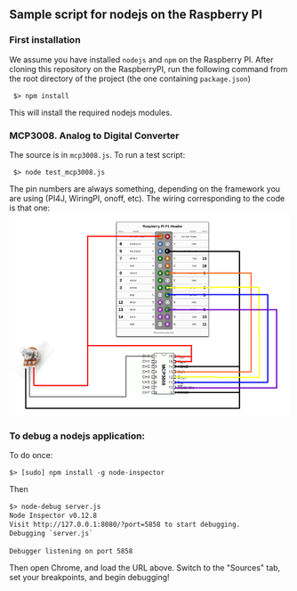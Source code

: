 ## Sample script for nodejs on the Raspberry PI

### First installation
We assume you have installed `nodejs` and `npm` on the Raspberry PI.
After cloning this repository on the RaspberryPI, run the following command from the root directory of the project
(the one containing `package.json`)
```
 $> npm install
```
This will install the required nodejs modules.

### MCP3008. Analog to Digital Converter
The source is in `mcp3008.js`.
To run a test script:
```
 $> node test_mcp3008.js
```
The pin numbers are always something, depending on the framework you are using (PI4J, WiringPI, onoff, etc).
The wiring corresponding to the code is that one:
![MCP3008 wiring](./mcp3008.png "Wiring")

### To debug a nodejs application:

To do once:
```
$> [sudo] npm install -g node-inspector
```
Then
```
$> node-debug server.js
Node Inspector v0.12.8
Visit http://127.0.0.1:8080/?port=5858 to start debugging.
Debugging `server.js`

Debugger listening on port 5858
```

Then open Chrome, and load the URL above.
Switch to the "Sources" tab, set your breakpoints, and begin debugging!
